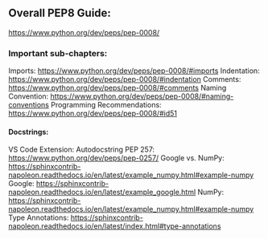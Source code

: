 ## Overall PEP8 Guide:
https://www.python.org/dev/peps/pep-0008/

### Important sub-chapters:
Imports: https://www.python.org/dev/peps/pep-0008/#imports
Indentation: https://www.python.org/dev/peps/pep-0008/#indentation
Comments: https://www.python.org/dev/peps/pep-0008/#comments
Naming Convention: https://www.python.org/dev/peps/pep-0008/#naming-conventions
Programming Recommendations: https://www.python.org/dev/peps/pep-0008/#id51

#### Docstrings: 
VS Code Extension: Autodocstring
PEP 257: https://www.python.org/dev/peps/pep-0257/
Google vs. NumPy: https://sphinxcontrib-napoleon.readthedocs.io/en/latest/example_numpy.html#example-numpy
Google: https://sphinxcontrib-napoleon.readthedocs.io/en/latest/example_google.html
NumPy: https://sphinxcontrib-napoleon.readthedocs.io/en/latest/example_numpy.html#example-numpy
Type Annotations: https://sphinxcontrib-napoleon.readthedocs.io/en/latest/index.html#type-annotations